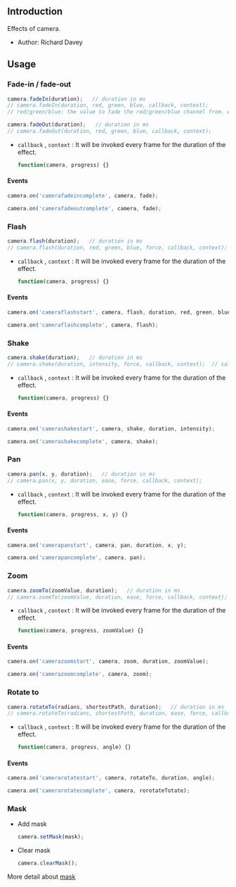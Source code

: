 ## Introduction

Effects of camera.

- Author: Richard Davey

## Usage

### Fade-in / fade-out

```javascript
camera.fadeIn(duration);   // duration in ms
// camera.fadeIn(duration, red, green, blue, callback, context);
// red/green/blue: the value to fade the red/green/blue channel from. A value between 0 and 255.
```

```javascript
camera.fadeOut(duration);   // duration in ms
// camera.fadeOut(duration, red, green, blue, callback, context);
```

- `callback` , `context` : It will be invoked every frame for the duration of the effect.
    ```javascript
    function(camera, progress) {}
    ```

#### Events

```javascript
camera.on('camerafadeincomplete', camera, fade);
```

```javascript
camera.on('camerafadeoutcomplete', camera, fade);
```

### Flash

```javascript
camera.flash(duration);   // duration in ms
// camera.flash(duration, red, green, blue, force, callback, context);
```

- `callback` , `context` : It will be invoked every frame for the duration of the effect.
    ```javascript
    function(camera, progress) {}
    ```

#### Events

```javascript
camera.on('cameraflashstart', camera, flash, duration, red, green, blue);
```

```javascript
camera.on('cameraflashcomplete', camera, flash);
```

### Shake

```javascript
camera.shake(duration);   // duration in ms
// camera.shake(duration, intensity, force, callback, context);  // callback: invoked when completed
```

- `callback` , `context` : It will be invoked every frame for the duration of the effect.
    ```javascript
    function(camera, progress) {}
    ```

#### Events

```javascript
camera.on('camerashakestart', camera, shake, duration, intensity);
```

```javascript
camera.on('camerashakecomplete', camera, shake);
```

### Pan

```javascript
camera.pan(x, y, duration);   // duration in ms
// camera.pan(x, y, duration, ease, force, callback, context);
```

- `callback` , `context` : It will be invoked every frame for the duration of the effect.
    ```javascript
    function(camera, progress, x, y) {}
    ```

#### Events

```javascript
camera.on('camerapanstart', camera, pan, duration, x, y);
```

```javascript
camera.on('camerapancomplete', camera, pan);
```

### Zoom

```javascript
camera.zoomTo(zoomValue, duration);   // duration in ms
// camera.zoomTo(zoomValue, duration, ease, force, callback, context);
```

- `callback` , `context` : It will be invoked every frame for the duration of the effect.
    ```javascript
    function(camera, progress, zoomValue) {}
    ```

#### Events

```javascript
camera.on('camerazoomstart', camera, zoom, duration, zoomValue);
```

```javascript
camera.on('camerazoomcomplete', camera, zoom);
```

### Rotate to

```javascript
camera.rotateTo(radians, shortestPath, duration);   // duration in ms
// camera.rotateTo(radians, shortestPath, duration, ease, force, callback, context);
```

- `callback` , `context` : It will be invoked every frame for the duration of the effect.
    ```javascript
    function(camera, progress, angle) {}
    ```

#### Events

```javascript
camera.on('camerarotatestart', camera, rotateTo, duration, angle);
```

```javascript
camera.on('camerarotatecomplete', camera, rorotateTotate);
```

### Mask

- Add mask
    ```javascript
    camera.setMask(mask);
    ```
- Clear mask
    ```javascript
    camera.clearMask();
    ```

More detail about [mask](mask.md)


